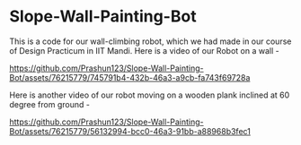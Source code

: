 # Slope-Wall-Painting-Bot
This is a code for our wall-climbing robot, which we had made in our course of Design Practicum in IIT Mandi. 
Here is a video of our Robot on a wall -



https://github.com/Prashun123/Slope-Wall-Painting-Bot/assets/76215779/745791b4-432b-46a3-a9cb-fa743f69728a

Here is another video of our robot moving on a wooden plank inclined at 60 degree from ground - 



https://github.com/Prashun123/Slope-Wall-Painting-Bot/assets/76215779/56132994-bcc0-46a3-91bb-a88968b3fec1

